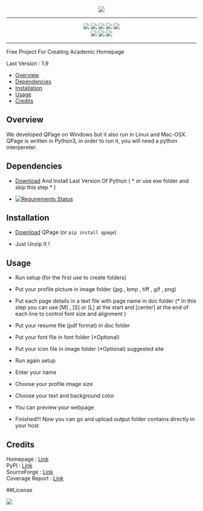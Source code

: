 <div align="center">

<img src="http://www.qpage.ir/images/logo.png"/>

</div>
<hr/>
<div align="center">

<a href="https://badge.fury.io/py/qpage"><img src="https://badge.fury.io/py/qpage.svg"/></a>
<a href="https://gitter.im/qpage/Lobby?source=orgpage"><img src="https://img.shields.io/gitter/room/nwjs/nw.js.svg?style=plastic"/></a>
<a href="https://scrutinizer-ci.com/g/sepandhaghighi/qpage/?branch=master"><img src="https://scrutinizer-ci.com/g/sepandhaghighi/qpage/badges/quality-score.png?b=master"/></a>
<a href="http://www.qpage.ir"><img src="https://img.shields.io/website-up-down-green-red/http/shields.io.svg"/></a>
<a href="https://codeclimate.com/github/sepandhaghighi/qpage"><img src="https://codeclimate.com/github/sepandhaghighi/qpage/badges/gpa.svg" /></a>          
<a href="https://www.codacy.com/app/sepand-haghighi/qpage?utm_source=github.com&amp;utm_medium=referral&amp;utm_content=sepandhaghighi/qpage&amp;utm_campaign=Badge_Coverage"><img src="https://api.codacy.com/project/badge/Coverage/4d3f9b490b9a42c282b745ae8e2a122c"/></a>
<a href="https://www.codacy.com/app/sepand-haghighi/qpage?utm_source=github.com&amp;utm_medium=referral&amp;utm_content=sepandhaghighi/qpage&amp;utm_campaign=Badge_Grade"><img src="https://api.codacy.com/project/badge/Grade/4d3f9b490b9a42c282b745ae8e2a122c"/></a>
<a href="https://scrutinizer-ci.com/g/sepandhaghighi/qpage/"><img src="https://scrutinizer-ci.com/g/sepandhaghighi/qpage/badges/build.png?b=master"/></a>
<hr/>
</div>
Free Project For Creating Academic Homepage

Last Version : 1.9


- [Overview](#overview)
- [Dependencies](#dependencies)
- [Installation](#installation)
- [Usage](#usage)
- [Credits](#credits)






## Overview

We developed QPage on Windows but it also run in Linux and Mac-OSX.
QPage is written in Python3, in order to run it, you will need a python interpereter.


## Dependencies

- [Download](https://www.python.org/downloads/) And Install Last Version Of Python ( * or use exe folder and skip this step * )         

- [![Requirements Status](https://requires.io/github/sepandhaghighi/qpage/requirements.svg?branch=master)](https://requires.io/github/sepandhaghighi/qpage/requirements/?branch=master)

## Installation

- [Download](https://github.com/sepandhaghighi/qpage/archive/v1.9.zip) QPage (or `pip install qpage`)

- Just Unzip It !

## Usage

- Run setup (for the first use to create folders)

- Put your profile picture in image folder (jpg , bmp , tiff , gif , png)

- Put each page details in a text file with page name in doc folder (* In this step you can use [M] , [S] or [L] at the start and [center] at the end of each line to control font size and alignment )

- Put your resume file (pdf format) in doc folder

- Put your font file in font folder (*Optional)

- Put your icon file in image folder (*Optional) suggested site

- Run again setup

- Enter your name

- Choose your profile image size

- Choose your text and background color 

- You can preview your webpage

- Finished!!! Now you can go and upload output folder contains directly in your host

## Credits

Homepage : [Link](http://www.qpage.ir)                                                  
PyPI : [Link](http://pypi.python.org/pypi/qpage)                
SourceForge : [Link](https://sourceforge.net/projects/qpage/)               
Coverage Report : [Link](http://www.qpage.ir/htmlcov/index.html)


##License

<a href="https://github.com/sepandhaghighi/qpage/blob/master/LICENSE"><img src="https://img.shields.io/github/license/mashape/apistatus.svg"/></a>

